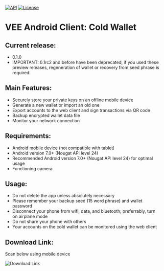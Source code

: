 [![API](https://img.shields.io/badge/API-24%2B-blue.svg?style=flat)](https://android-arsenal.com/api?level=24)
[![License](http://img.shields.io/badge/License-Apache%202.0-brightgreen.svg?style=flat)](https://opensource.org/licenses/Apache-2.0)
# VEE Android Client: Cold Wallet 
## Current release:
- 0.1.0
- IMPORTANT: 0.1rc2 and before have been deprecated, if you used these preview releases, regeneration of wallet or recovery from seed phrase is required.

## Main Features:
- Securely store your private keys on an offline mobile device 
- Generate a new wallet or import an old one 
- Export accounts to the web client and sign transactions via QR code
- Backup encrypted wallet data file 
- Monitor your network connection 

## Requirements:
- Android mobile device (not compatible with tablet)
- Android version 7.0+ (Nougat API level 24) 
- Recommended Android version 7.0+ (Nougat API level 24) for optimal usage
- Functioning camera 

## Usage: 
- Do not delete the app unless absolutely necessary
- Please remember your backup seed (15 word phrase) and wallet password
- Disconnect your phone from wifi, data, and bluetooth; preferrably, turn on airplane mode
- Do not share your phone with others
- Your accounts on the cold wallet can be monitored using the web client 

## Download Link:	
Scan below using mobile device	

 ![Download Link](https://github.com/excelsia/VEE-Android-Client/raw/master/vee-cold-android-0.1rc2.testnet.png)
